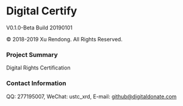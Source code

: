 # Digital Certify
V0.1.0-Beta Build 20190101

© 2018-2019 Xu Rendong. All Rights Reserved.

### Project Summary
Digital Rights Certification

### Contact Information
QQ: 277195007, WeChat: ustc_xrd, E-mail: github@digitaldonate.com
